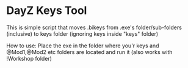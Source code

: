 # DayZ Keys Tool
This is simple script that moves .bikeys from .exe's folder/sub-folders (inclusive) to keys folder (ignoring keys inside "keys" folder)

How to use:
Place the exe in the folder where you'r keys and @Mod1,@Mod2 etc folders are located and run it (also works with !Workshop folder)
